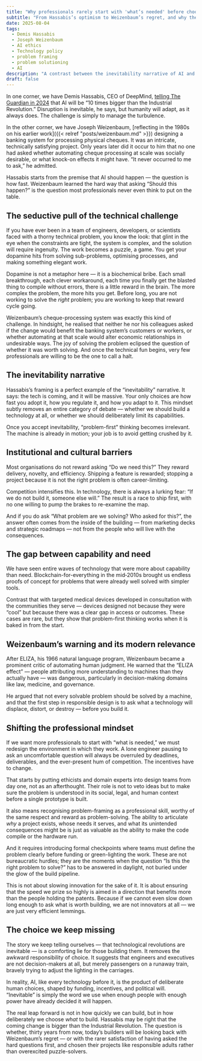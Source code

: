 ```yaml
---
title: "Why professionals rarely start with 'what’s needed' before choosing technology"
subtitle: "From Hassabis’s optimism to Weizenbaum’s regret, and why the right question is still missing"
date: 2025-08-04
tags:
  - Demis Hassabis
  - Joseph Weizenbaum
  - AI ethics
  - Technology policy
  - problem framing
  - problem solutioning
  - AI
description: "A contrast between the inevitability narrative of AI and the hard-learned warnings of Joseph Weizenbaum — and why professionals still rush to build before asking what is truly needed."
draft: false
---
```


In one corner, we have Demis Hassabis, CEO of DeepMind, 
[telling The Guardian in 2024](https://www.theguardian.com/technology/2025/aug/04/demis-hassabis-ai-future-10-times-bigger-than-industrial-revolution-and-10-times-faster) 
that AI will be “10 times bigger than the Industrial Revolution.” Disruption is inevitable, he says, but humanity 
will adapt, as it always does. The challenge is simply to manage the turbulence.

In the other corner, we have Joseph Weizenbaum, 
[reflecting in the 1980s on his earlier work]({{< relref "posts/weizenbaum.md" >}}) designing a banking system for processing physical cheques. It was an intricate, technically satisfying project. Only years later did it occur to him that no one had asked whether automating cheque processing at scale was socially desirable, or what knock-on effects it might have. “It never occurred to me to ask,” he admitted.

Hassabis starts from the premise that AI should happen — the question is how fast. Weizenbaum learned the hard way that asking “Should this happen?” is the question most professionals never even think to put on the table.

## The seductive pull of the technical challenge

If you have ever been in a team of engineers, developers, or scientists faced with a thorny technical problem, you know the look: that glint in the eye when the constraints are tight, the system is complex, and the solution will require ingenuity. The work becomes a puzzle, a game. You get your dopamine hits from solving sub-problems, optimising processes, and making something elegant work.

Dopamine is not a metaphor here — it is a biochemical bribe. Each small breakthrough, each clever workaround, each time you finally get the blasted thing to compile without errors, there is a little reward in the brain. The more complex the problem, the more hits you get. Before long, you are not working to solve the *right* problem; you are working to keep that reward cycle going.

Weizenbaum’s cheque-processing system was exactly this kind of challenge. In hindsight, he realised that neither he nor his colleagues asked if the change would benefit the banking system’s customers or workers, or whether automating at that scale would alter economic relationships in undesirable ways. The joy of solving the problem eclipsed the question of whether it was worth solving. And once the technical fun begins, very few professionals are willing to be the one to call a halt.

## The inevitability narrative

Hassabis’s framing is a perfect example of the “inevitability” narrative. It says: the tech is coming, and it will be massive. Your only choices are how fast you adopt it, how you regulate it, and how you adapt to it. This mindset subtly removes an entire category of debate — whether we should build a technology at all, or whether we should deliberately limit its capabilities.

Once you accept inevitability, “problem-first” thinking becomes irrelevant. The machine is already in motion; your job is to avoid getting crushed by it.

## Institutional and cultural barriers

Most organisations do not reward asking “Do we need this?” They reward delivery, novelty, and efficiency. Shipping a feature is rewarded; stopping a project because it is not the right problem is often career-limiting.

Competition intensifies this. In technology, there is always a lurking fear: “If we do not build it, someone else will.” The result is a race to ship first, with no one willing to pump the brakes to re-examine the map.

And if you do ask “What problem are we solving? Who asked for this?”, the answer often comes from the inside of the building — from marketing decks and strategic roadmaps — not from the people who will live with the consequences.

## The gap between capability and need

We have seen entire waves of technology that were more about capability than need. Blockchain-for-everything in the mid‑2010s brought us endless proofs of concept for problems that were already well solved with simpler tools.

Contrast that with targeted medical devices developed in consultation with the communities they serve — devices designed not because they were “cool” but because there was a clear gap in access or outcomes. These cases are rare, but they show that problem-first thinking works when it is baked in from the start.

## Weizenbaum’s warning and its modern relevance

After ELIZA, his 1966 natural language program, Weizenbaum became a prominent critic of automating human judgment. He warned that the “ELIZA effect” — people attributing more understanding to machines than they actually have — was dangerous, particularly in decision-making domains like law, medicine, and governance.

He argued that not every solvable problem should be solved by a machine, and that the first step in responsible design is to ask what a technology will displace, distort, or destroy — before you build it.

## Shifting the professional mindset

If we want more professionals to start with “what is needed,” we must redesign the environment in which they work. A lone engineer pausing to ask an uncomfortable question will always be overruled by deadlines, deliverables, and the ever-present hum of competition. The incentives have to change.

That starts by putting ethicists and domain experts into design teams from day one, not as an afterthought. Their role is not to veto ideas but to make sure the problem is understood in its social, legal, and human context before a single prototype is built.

It also means recognising problem-framing as a professional skill, worthy of the same respect and reward as problem-solving. The ability to articulate *why* a project exists, whose needs it serves, and what its unintended consequences might be is just as valuable as the ability to make the code compile or the hardware run.

And it requires introducing formal checkpoints where teams must define the problem clearly before funding or green-lighting the work. These are not bureaucratic hurdles; they are the moments when the question “Is this the right problem to solve?” has to be answered in daylight, not buried under the glow of the build pipeline.

This is not about slowing innovation for the sake of it. It is about ensuring that the speed we prize so highly is aimed in a direction that benefits more than the people holding the patents. Because if we cannot even slow down long enough to ask what is worth building, we are not innovators at all — we are just very efficient lemmings.

## The choice we keep missing

The story we keep telling ourselves — that technological revolutions are inevitable — is a comforting lie for those building them. It removes the awkward responsibility of choice. It suggests that engineers and executives are not decision-makers at all, but merely passengers on a runaway train, bravely trying to adjust the lighting in the carriages.

In reality, AI, like every technology before it, is the product of deliberate human choices, shaped by funding, incentives, and political will. “Inevitable” is simply the word we use when enough people with enough power have already decided it will happen.

The real leap forward is not in how quickly we can build, but in how deliberately we choose *what* to build. Hassabis may be right that the coming change is bigger than the Industrial Revolution. The question is whether, thirty years from now, today’s builders will be looking back with Weizenbaum’s regret — or with the rarer satisfaction of having asked the hard questions first, and chosen their projects like responsible adults rather than overexcited puzzle-solvers.
